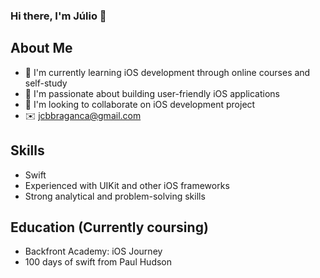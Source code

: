 ### Hi there, I'm Júlio 👋

## About Me
- 🔭 I'm currently learning iOS development through online courses and self-study
- 🌱 I'm passionate about building user-friendly iOS applications
- 👯 I'm looking to collaborate on iOS development project
- :envelope: <a href="jcbbraganca@gmail.com" target="_blank">jcbbraganca@gmail.com</a>

## Skills
- Swift
- Experienced with UIKit and other iOS frameworks
- Strong analytical and problem-solving skills

## Education (Currently coursing)
- Backfront Academy: iOS Journey
- 100 days of swift from Paul Hudson
